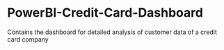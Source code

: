 # PowerBI-Credit-Card-Dashboard
Contains the dashboard for detailed analysis of customer data of a credit card company
